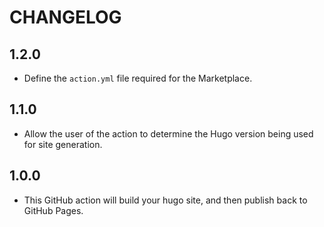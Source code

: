 # CHANGELOG

## 1.2.0

- Define the `action.yml` file required for the Marketplace.

## 1.1.0

- Allow the user of the action to determine the Hugo version being used for site generation.

## 1.0.0

- This GitHub action will build your hugo site, and then publish back to GitHub Pages.
